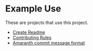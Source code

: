 # Example Use

These are projects that use this project.

- [Create Readme][create-readme]
- [Contributing Rules][contributing-rules]
- [Amaranth commit message format][amaranth]

[create-readme]: <https://github.com/sean-hut/create-readme>
[contributing-rules]: <https://github.com/sean-hut/contributing-rules>
[amaranth]: <https://github.com/sean-hut/amaranth-commit-message-format>

